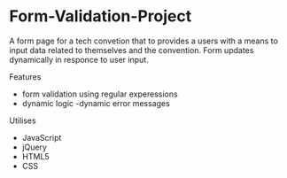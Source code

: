 # Form-Validation-Project

A form page for a tech convetion that to provides a users with a means to input data related to themselves and the convention.
Form updates dynamically in responce to user input. 

Features
- form validation using regular experessions 
- dynamic logic
-dynamic error messages

Utilises
- JavaScript
- jQuery
- HTML5
- CSS
